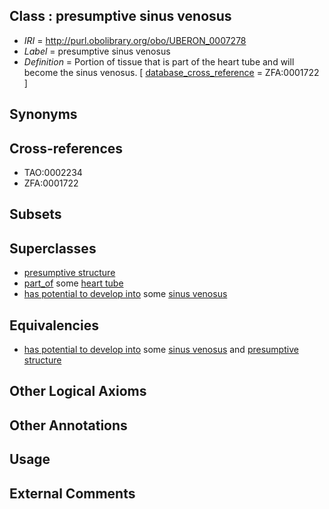 
## Class : presumptive sinus venosus

 * *IRI* = http://purl.obolibrary.org/obo/UBERON_0007278
 * *Label* = presumptive sinus venosus
 * *Definition* = Portion of tissue that is part of the heart tube and will become the sinus venosus. [ [database_cross_reference](../../ef/oboInOwl#hasDbXref.md) = ZFA:0001722 ]

## Synonyms


## Cross-references

 * TAO:0002234
 * ZFA:0001722

## Subsets


## Superclasses

 * [presumptive structure](../../UBERON/98/UBERON_0006598.md)
 * [part_of](../../BFO/50/BFO_0000050.md) some [heart tube](../../UBERON/41/UBERON_0004141.md)
 * [has potential to develop into](../../RO/87/RO_0002387.md) some [sinus venosus](../../UBERON/63/UBERON_0002063.md)

## Equivalencies

 * [has potential to develop into](../../RO/87/RO_0002387.md) some [sinus venosus](../../UBERON/63/UBERON_0002063.md) and [presumptive structure](../../UBERON/98/UBERON_0006598.md)

## Other Logical Axioms


## Other Annotations


## Usage


## External Comments

